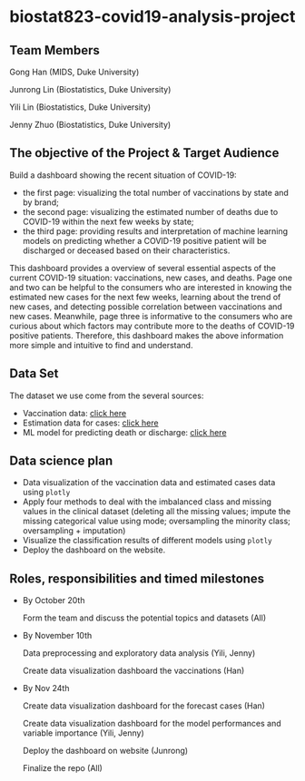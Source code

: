 # biostat823-covid19-analysis-project

## Team Members
Gong Han (MIDS, Duke University)

Junrong Lin (Biostatistics, Duke University)

Yili Lin (Biostatistics, Duke University)

Jenny Zhuo (Biostatistics, Duke University)

## The objective of the Project & Target Audience
Build a dashboard showing the recent situation of COVID-19:
   - the first page: visualizing the total number of vaccinations by state and by brand; 
   - the second page: visualizing the estimated number of deaths due to COVID-19 within the next few weeks by state; 
   - the third page: providing results and interpretation of machine learning models on predicting whether a COVID-19 positive patient will be discharged or deceased based on their characteristics.

This dashboard provides a overview of several essential aspects of the current COVID-19 situation: vaccinations, new cases, and deaths. Page one and two can be helpful to the consumers who are interested in knowing the estimated new cases for the next few weeks, learning about the trend of new cases, and detecting possible correlation between vaccinations and new cases. Meanwhile, page three is informative to the consumers who are curious about which factors may contribute more to the deaths of COVID-19 positive patients. Therefore, this dashboard makes the above information more simple and intuitive to find and understand.

## Data Set
The dataset we use come from the several sources:
   - Vaccination data: [click here](https://data.cdc.gov/Vaccinations/COVID-19-Vaccinations-in-the-United-States-Jurisdi/unsk-b7fc)
   - Estimation data for cases: [click here](https://www.cdc.gov/coronavirus/2019-ncov/science/forecasting/forecasting-us.html)
   - ML model for predicting death or discharge: [click here](https://wiki.cancerimagingarchive.net/pages/viewpage.action?pageId=89096912#89096912bcab02c187174a288dbcbf95d26179e8)

## Data science plan
   - Data visualization of the vaccination data and estimated cases data using `plotly`
   - Apply four methods to deal with the imbalanced class and missing values in the clinical dataset (deleting all the missing values; impute the missing categorical value using mode; oversampling the minority class; oversampling + imputation)
   - Visualize the classification results of different models using `plotly`
   - Deploy the dashboard on the website.
 
 ## Roles, responsibilities and timed milestones
   - By October 20th
   
       Form the team and discuss the potential topics and datasets (All)
   - By November 10th
   
       Data preprocessing and exploratory data analysis (Yili, Jenny)
       
       Create data visualization dashboard the vaccinations (Han)
   - By Nov 24th
   
       Create data visualization dashboard for the forecast cases (Han)
       
       Create data visualization dashboard for the model performances and variable importance (Yili, Jenny)
       
       Deploy the dashboard on website (Junrong)
       
       Finalize the repo (All)

